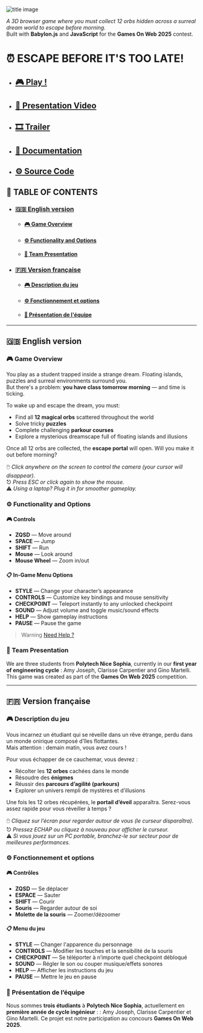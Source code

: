 ![title image]()

*A 3D browser game where you must collect 12 orbs hidden across a surreal dream world to escape before morning.*  
Built with **Babylon.js** and **JavaScript** for the **Games On Web 2025** contest.

# ⏰ ESCAPE BEFORE IT'S TOO LATE!
- ## [🎮 Play !](#)
- ## [🔎 Presentation Video](#)
- ## [🎞️ Trailer](#)
- ## [📁 Documentation](https://github.com/gamesonweb/dreamland-ginomartelli/blob/ed6a6193d2ab1dec32828a9f32c1e4b6bdcc025e/Documentation.md)
- ## [⚙️ Source Code](https://github.com/ginomartelli/Dream-scape)


## 🧭 TABLE OF CONTENTS
- ### [🇬🇧 English version](#🇬🇧-english-version)
  - #### [🎮 Game Overview](#🎮-game-overview)
  - #### [⚙️ Functionality and Options]()
  - #### [👥 Team Presentation](#👥-team-presentation)
- ### [🇫🇷 Version française](#🇫🇷-version-française)
  - #### [🎮 Description du jeu](#🎮-description-du-jeu)
  - #### [⚙️ Fonctionnement et options]()
  - #### [👥 Présentation de l'équipe](#👥-présentation-de-léquipe)

---

## 🇬🇧 English version

### 🎮 Game Overview  
You play as a student trapped inside a strange dream. Floating islands, puzzles and surreal environments surround you.  
But there's a problem: **you have class tomorrow morning** — and time is ticking.

To wake up and escape the dream, you must:
- Find all **12 magical orbs** scattered throughout the world  
- Solve tricky **puzzles**  
- Complete challenging **parkour courses**  
- Explore a mysterious dreamscape full of floating islands and illusions

Once all 12 orbs are collected, the **escape portal** will open. Will you make it out before morning?

🖱️ *Click anywhere on the screen to control the camera (your cursor will disappear).*  
⎋ *Press ESC or click again to show the mouse.*  
⚠️ *Using a laptop? Plug it in for smoother gameplay.*

### ⚙️ Functionality and Options

#### 🎮 Controls
- **ZQSD** — Move around  
- **SPACE** — Jump  
- **SHIFT** — Run  
- **Mouse** — Look around  
- **Mouse Wheel** — Zoom in/out  

#### 📋 In-Game Menu Options
- **STYLE** — Change your character’s appearance  
- **CONTROLS** — Customize key bindings and mouse sensitivity  
- **CHECKPOINT** — Teleport instantly to any unlocked checkpoint  
- **SOUND** — Adjust volume and toggle music/sound effects  
- **HELP** — Show gameplay instructions  
- **PAUSE** — Pause the game  

> Warning
> [Need Help ?](https://github.com/gamesonweb/dreamland-ginomartelli/blob/ed6a6193d2ab1dec32828a9f32c1e4b6bdcc025e/Documentation.md)

### 👥 Team Presentation  
We are three students from **Polytech Nice Sophia**, currently in our **first year of engineering cycle** : 
Amy Joseph, Clarisse Carpentier and Gino Martelli.
This game was created as part of the **Games On Web 2025** competition.

---

## 🇫🇷 Version française

### 🎮 Description du jeu  
Vous incarnez un étudiant qui se réveille dans un rêve étrange, perdu dans un monde onirique composé d'îles flottantes.  
Mais attention : demain matin, vous avez cours !

Pour vous échapper de ce cauchemar, vous devrez :
- Récolter les **12 orbes** cachées dans le monde
- Résoudre des **énigmes**
- Réussir des **parcours d’agilité (parkours)**
- Explorer un univers rempli de mystères et d’illusions

Une fois les 12 orbes récupérées, le **portail d’éveil** apparaîtra. Serez-vous assez rapide pour vous réveiller à temps ?

🖱️ *Cliquez sur l’écran pour regarder autour de vous (le curseur disparaîtra).*  
⎋ *Pressez ECHAP ou cliquez à nouveau pour afficher le curseur.*  
⚠️ *Si vous jouez sur un PC portable, branchez-le sur secteur pour de meilleures performances.*

### ⚙️ Fonctionnement et options

#### 🎮 Contrôles
- **ZQSD** — Se déplacer  
- **ESPACE** — Sauter  
- **SHIFT** — Courir  
- **Souris** — Regarder autour de soi  
- **Molette de la souris** — Zoomer/dézoomer  

#### 📋 Menu du jeu
- **STYLE** — Changer l'apparence du personnage  
- **CONTROLS** — Modifier les touches et la sensibilité de la souris  
- **CHECKPOINT** — Se téléporter à n’importe quel checkpoint débloqué  
- **SOUND** — Régler le son ou couper musique/effets sonores  
- **HELP** — Afficher les instructions du jeu  
- **PAUSE** — Mettre le jeu en pause  

### 👥 Présentation de l’équipe  
Nous sommes **trois étudiants** à **Polytech Nice Sophia**, actuellement en **première année de cycle ingénieur** : : 
Amy Joseph, Clarisse Carpentier et Gino Martelli.
Ce projet est notre participation au concours **Games On Web 2025**.
